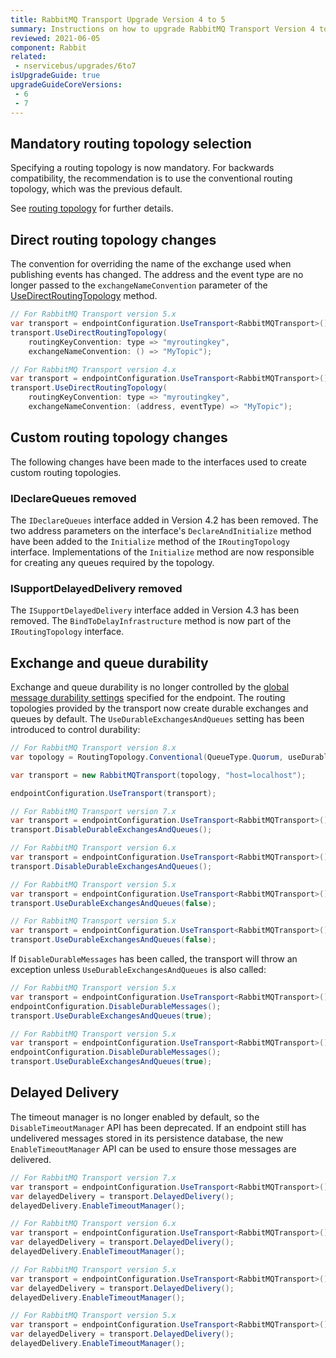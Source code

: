 ```yaml
---
title: RabbitMQ Transport Upgrade Version 4 to 5
summary: Instructions on how to upgrade RabbitMQ Transport Version 4 to 5.
reviewed: 2021-06-05
component: Rabbit
related:
 - nservicebus/upgrades/6to7
isUpgradeGuide: true
upgradeGuideCoreVersions:
 - 6
 - 7
---
```


## Mandatory routing topology selection

Specifying a routing topology is now mandatory. For backwards compatibility, the recommendation is to use the conventional routing topology, which was the previous default.

See [routing topology](/transports/rabbitmq/routing-topology.md) for further details.


## Direct routing topology changes

The convention for overriding the name of the exchange used when publishing events has changed. The address and the event type are no longer passed to the `exchangeNameConvention` parameter of the [UseDirectRoutingTopology](/transports/rabbitmq/routing-topology.md#direct-routing-topology-enabling-the-direct-routing-topology) method.

```csharp
// For RabbitMQ Transport version 5.x
var transport = endpointConfiguration.UseTransport<RabbitMQTransport>();
transport.UseDirectRoutingTopology(
    routingKeyConvention: type => "myroutingkey",
    exchangeNameConvention: () => "MyTopic");

// For RabbitMQ Transport version 4.x
var transport = endpointConfiguration.UseTransport<RabbitMQTransport>();
transport.UseDirectRoutingTopology(
    routingKeyConvention: type => "myroutingkey",
    exchangeNameConvention: (address, eventType) => "MyTopic");
```


## Custom routing topology changes

The following changes have been made to the interfaces used to create custom routing topologies.


### IDeclareQueues removed

The `IDeclareQueues` interface added in Version 4.2 has been removed. The two address parameters on the interface's `DeclareAndInitialize` method have been added to the `Initialize` method of the `IRoutingTopology` interface. Implementations of the `Initialize` method are now responsible for creating any queues required by the topology.


### ISupportDelayedDelivery removed

The `ISupportDelayedDelivery` interface added in Version 4.3 has been removed. The `BindToDelayInfrastructure` method is now part of the `IRoutingTopology` interface.


## Exchange and queue durability

Exchange and queue durability is no longer controlled by the [global message durability settings](/nservicebus/messaging/non-durable-messaging.md?version=core_7#enabling-non-durable-messaging-global-for-the-endpoint) specified for the endpoint. The routing topologies provided by the transport now create durable exchanges and queues by default. The `UseDurableExchangesAndQueues` setting has been introduced to control durability:

```csharp
// For RabbitMQ Transport version 8.x
var topology = RoutingTopology.Conventional(QueueType.Quorum, useDurableEntities: false);

var transport = new RabbitMQTransport(topology, "host=localhost");

endpointConfiguration.UseTransport(transport);

// For RabbitMQ Transport version 7.x
var transport = endpointConfiguration.UseTransport<RabbitMQTransport>();
transport.DisableDurableExchangesAndQueues();

// For RabbitMQ Transport version 6.x
var transport = endpointConfiguration.UseTransport<RabbitMQTransport>();
transport.DisableDurableExchangesAndQueues();

// For RabbitMQ Transport version 5.x
var transport = endpointConfiguration.UseTransport<RabbitMQTransport>();
transport.UseDurableExchangesAndQueues(false);

// For RabbitMQ Transport version 5.x
var transport = endpointConfiguration.UseTransport<RabbitMQTransport>();
transport.UseDurableExchangesAndQueues(false);
```

If `DisableDurableMessages` has been called, the transport will throw an exception unless `UseDurableExchangesAndQueues` is also called:

```csharp
// For RabbitMQ Transport version 5.x
var transport = endpointConfiguration.UseTransport<RabbitMQTransport>();
endpointConfiguration.DisableDurableMessages();
transport.UseDurableExchangesAndQueues(true);

// For RabbitMQ Transport version 5.x
var transport = endpointConfiguration.UseTransport<RabbitMQTransport>();
endpointConfiguration.DisableDurableMessages();
transport.UseDurableExchangesAndQueues(true);
```


## Delayed Delivery

The timeout manager is no longer enabled by default, so the `DisableTimeoutManager` API has been deprecated. If an endpoint still has undelivered messages stored in its persistence database, the new `EnableTimeoutManager` API can be used to ensure those messages are delivered.

```csharp
// For RabbitMQ Transport version 7.x
var transport = endpointConfiguration.UseTransport<RabbitMQTransport>();
var delayedDelivery = transport.DelayedDelivery();
delayedDelivery.EnableTimeoutManager();

// For RabbitMQ Transport version 6.x
var transport = endpointConfiguration.UseTransport<RabbitMQTransport>();
var delayedDelivery = transport.DelayedDelivery();
delayedDelivery.EnableTimeoutManager();

// For RabbitMQ Transport version 5.x
var transport = endpointConfiguration.UseTransport<RabbitMQTransport>();
var delayedDelivery = transport.DelayedDelivery();
delayedDelivery.EnableTimeoutManager();

// For RabbitMQ Transport version 5.x
var transport = endpointConfiguration.UseTransport<RabbitMQTransport>();
var delayedDelivery = transport.DelayedDelivery();
delayedDelivery.EnableTimeoutManager();
```
